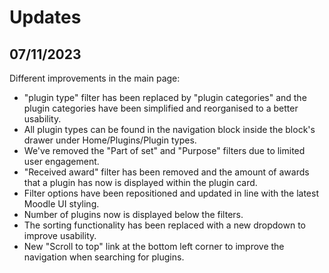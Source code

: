 # Updates

## 07/11/2023

Different improvements in the main page:

- "plugin type" filter has been replaced by "plugin categories" and the plugin categories have been simplified and reorganised to a better usability.
- All plugin types can be found in the navigation block inside the block's drawer under Home/Plugins/Plugin types.
- We've removed the "Part of set" and "Purpose" filters due to limited user engagement.
- "Received award" filter has been removed and the amount of awards that a plugin has now is displayed within the plugin card.
- Filter options have been repositioned and updated in line with the latest Moodle UI styling.
- Number of plugins now is displayed below the filters.
- The sorting functionality has been replaced with a new dropdown to improve usability.
- New "Scroll to top" link at the bottom left corner to improve the navigation when searching for plugins.
